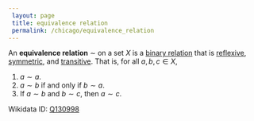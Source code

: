 ```yaml
---
 layout: page
 title: equivalence relation
 permalink: /chicago/equivalence_relation
---
```

An **equivalence relation** $\sim$ on a set $X$ is a [binary relation](https://mathgloss.github.io/MathGloss/chicago/binary_relation) that is [reflexive](https://mathgloss.github.io/MathGloss/chicago/reflexive), [symmetric](https://mathgloss.github.io/MathGloss/chicago/symmetric), and [transitive](https://mathgloss.github.io/MathGloss/chicago/transitive). That is, for all $a,b,c \in X$,
1. $a\sim a$.
2. $a \sim b$ if and only if $b \sim a$.
3. If $a \sim b$ and $b \sim c$, then $a\sim c$.

Wikidata ID: [Q130998](https://www.wikidata.org/wiki/Q130998)